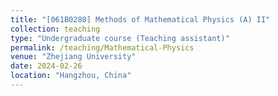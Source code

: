 ```yaml
---
title: "[061B0280] Methods of Mathematical Physics (A) II"
collection: teaching
type: "Undergraduate course (Teaching assistant)"
permalink: /teaching/Mathematical-Physics
venue: "Zhejiang University"
date: 2024-02-26
location: "Hangzhou, China"
---
```


